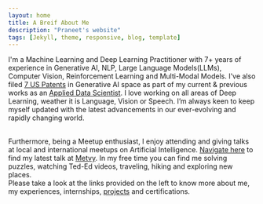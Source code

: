 ```yaml
---
layout: home
title: A Breif About Me
description: "Praneet's website"
tags: [Jekyll, theme, responsive, blog, template]
---
```


I'm a Machine Learning and Deep Learning Practitioner with 7+ years of experience in Generative AI, NLP, Large Language Models(LLMs), Computer Vision, Reinforcement Learning and Multi-Modal Models. I've also filed <a href="https://scholar.google.com/citations?user=aNXn0loAAAAJ" target="_blank">7 US Patents</a> in Generative AI space as part of my current & previous works as an <a href="https://linkedin.com/in/deathreaper0965" target="_blank">Applied Data Scientist</a>. I love working on all areas of Deep Learning, weather it is Language, Vision or Speech. I’m always keen to keep myself updated with the latest advancements in our ever-evolving and rapidly changing world.

<br />
Furthermore, being a Meetup enthusiast, I enjoy attending and giving talks at local and international meetups on Artificial Intelligence. <a href="https://www.linkedin.com/feed/update/urn:li:activity:7116083127827017728/">Navigate here</a> to find my latest talk at <a href="https://www.metvy.com/">Metvy</a>. In my free time you can find me solving puzzles, watching Ted-Ed videos, traveling, hiking and exploring new places.

<br />
Please take a look at the links provided on the left to know more about me, my experiences, internships, <a href="https://github.com/DeathReaper0965" target="_blank">projects</a> and certifications.
